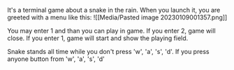 It's a terminal game about a snake in the rain. When you launch it, you are greeted with a menu like this:
![[Media/Pasted image 20230109001357.png]]

You may enter 1 and than you can play in game. If you enter 2, game will close.  If you enter 1, game will start and show the playing field.

Snake stands all time while you don't press 'w', 'a', 's', 'd'. If you press anyone button from 'w', 'a', 's', 'd' 
